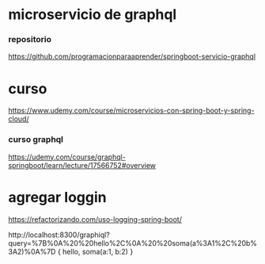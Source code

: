 # microservicio de graphql

### repositorio
https://github.com/programacionparaaprender/springboot-servicio-graphql

# curso
https://www.udemy.com/course/microservicios-con-spring-boot-y-spring-cloud/

### curso graphql
https://udemy.com/course/graphql-springboot/learn/lecture/17566752#overview

# agregar loggin
https://refactorizando.com/uso-logging-spring-boot/

http://localhost:8300/graphiql?query=%7B%0A%20%20hello%2C%0A%20%20soma(a%3A1%2C%20b%3A2)%0A%7D
{
  hello,
  soma(a:1, b:2)
}